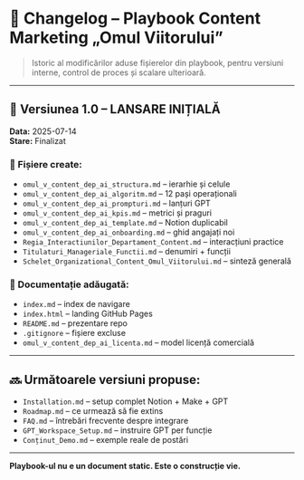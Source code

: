
# 📌 Changelog – Playbook Content Marketing „Omul Viitorului”

> Istoric al modificărilor aduse fișierelor din playbook, pentru versiuni interne, control de proces și scalare ulterioară.

---

## 🔁 Versiunea 1.0 – LANSARE INIȚIALĂ

**Data:** 2025-07-14  
**Stare:** Finalizat

### 🔹 Fișiere create:

- `omul_v_content_dep_ai_structura.md` – ierarhie și celule
- `omul_v_content_dep_ai_algoritm.md` – 12 pași operaționali
- `omul_v_content_dep_ai_prompturi.md` – lanțuri GPT
- `omul_v_content_dep_ai_kpis.md` – metrici și praguri
- `omul_v_content_dep_ai_template.md` – Notion duplicabil
- `omul_v_content_dep_ai_onboarding.md` – ghid angajați noi
- `Regia_Interactiunilor_Departament_Content.md` – interacțiuni practice
- `Titulaturi_Manageriale_Functii.md` – denumiri + funcții
- `Schelet_Organizational_Content_Omul_Viitorului.md` – sinteză generală

### 🔹 Documentație adăugată:
- `index.md` – index de navigare
- `index.html` – landing GitHub Pages
- `README.md` – prezentare repo
- `.gitignore` – fișiere excluse
- `omul_v_content_dep_ai_licenta.md` – model licență comercială

---

## 🔜 Următoarele versiuni propuse:

- `Installation.md` – setup complet Notion + Make + GPT
- `Roadmap.md` – ce urmează să fie extins
- `FAQ.md` – întrebări frecvente despre integrare
- `GPT_Workspace_Setup.md` – instruire GPT per funcție
- `Conținut_Demo.md` – exemple reale de postări

---

**Playbook-ul nu e un document static. Este o construcție vie.**

